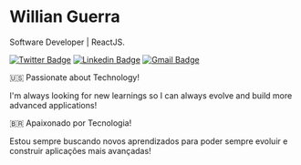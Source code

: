 # Willian Guerra 

Software Developer | ReactJS.

[![Twitter Badge](https://img.shields.io/badge/-@WilllianGuerra-6633cc?style=flat-square&labelColor=6633cc&logo=twitter&logoColor=white&link=https://twitter.com/WilllianGuerra)](https://twitter.com/WilllianGuerra) 
[![Linkedin Badge](https://img.shields.io/badge/-Willian%20Guerra-6633cc?style=flat-square&logo=Linkedin&logoColor=white&link=https://www.linkedin.com/in/willian-guerra-possamai-3532b3164/)](https://www.linkedin.com/in/willian-guerra-possamai-3532b3164/) 
[![Gmail Badge](https://img.shields.io/badge/-willianguerrapossamai0901@gmail.com-6633cc?style=flat-square&logo=Gmail&logoColor=white&link=mailto:willianguerrapossamai0901)](mailto:willianguerrapossamai0901)

🇺🇸
Passionate about Technology!

I'm always looking for new learnings so I can always evolve and build more advanced applications!

🇧🇷
Apaixonado por Tecnologia!

Estou sempre buscando novos aprendizados para poder sempre evoluir e construir aplicações mais avançadas!
